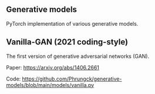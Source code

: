 ## Generative models
PyTorch implementation of various generative models.

## Vanilla-GAN (2021 coding-style)
The first version of generative adversarial networks (GAN).

Paper: https://arxiv.org/abs/1406.2661

Code: https://github.com/Phrungck/generative-models/blob/main/models/vanilla.py

